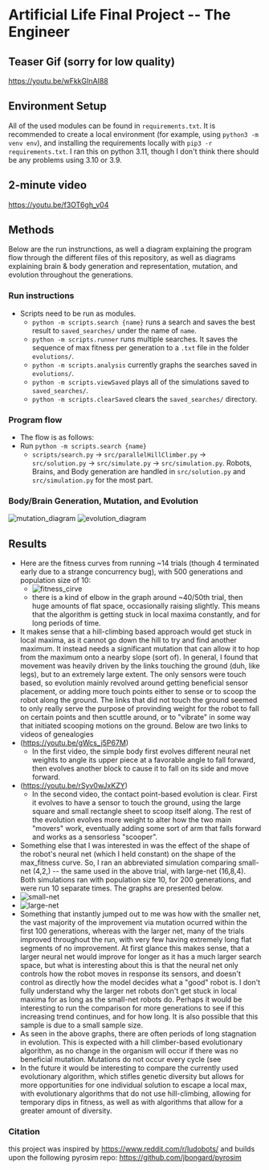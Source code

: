 # Artificial Life Final Project -- The Engineer

## Teaser Gif (sorry for low quality)
https://youtu.be/wFkkGInAI88

## Environment Setup

All of the used modules can be found in `requirements.txt`. It is recommended to create a local environment (for example, using `python3 -m venv env`),
and installing the requirements locally with `pip3 -r requirements.txt`. I ran this on python 3.11, though I don't think there should be any problems using 3.10 or 3.9.

## 2-minute video
https://youtu.be/f3OT6gh_v04

## Methods
Below are the run instrunctions, as well a diagram explaining the program flow through the different files of this repository, as well as diagrams explaining brain & body generation and representation, mutation, and evolution throughout the generations.

### Run instructions
  - Scripts need to be run as modules.
    - `python -m scripts.search {name}` runs a search and saves the best result to `saved_searches/` under the name of `name`.
    - `python -m scripts.runner` runs multiple searches. It saves the sequence of max fitness per generation to a `.txt` file in the folder `evolutions/`.
    - `python -m scripts.analysis` currently graphs the searches saved in `evolutions/`. 
    - `python -m scripts.viewSaved` plays all of the simulations saved to `saved_searches/`.
    - `python -m scripts.clearSaved` clears the `saved_searches/` directory.
    
### Program flow
- The flow is as follows:
- Run `python -m scripts.search {name}`
  - `scripts/search.py` -> `src/parallelHillClimber.py` -> `src/solution.py` -> `src/simulate.py` -> `src/simulation.py`. Robots, Brains, and Body generation are handled in `src/solution.py` and `src/simulation.py` for the most part.
    
### Body/Brain Generation, Mutation, and Evolution
![mutation_diagram](readme_media/mutation_diagram.jpg)
![evolution_diagram](readme_media/evolution_diagram.jpg)

## Results
- Here are the fitness curves from running ~14 trials (though 4 terminated early due to a strange concurrency bug), with 500 generations and population size of 10:
  - ![fitness_cirve](readme_media/500_gen_search.png)
  - there is a kind of elbow in the graph around ~40/50th trial, then huge amounts of flat space, occasionally raising slightly. This means that the algorithm is getting stuck in local maxima constantly, and for long periods of time.
- It makes sense that a hill-climbing based approach would get stuck in local maxima, as it cannot go down the hill to try and find another maximum. It instead needs a significant mutation that can allow it to hop from the maximum onto a nearby slope (sort of). In general, I found that movement was heavily driven by the links touching the ground (duh, like legs), but to an extremely large extent. The only sensors were touch based, so evolution mainly revolved around getting beneficial sensor placement, or adding more touch points either to sense or to scoop the robot along the ground. The links that did not touch the ground seemed to only really serve the purpose of provinding weight for the robot to fall on certain points and then scuttle around, or to "vibrate" in some way that initiated scooping motions on the ground. Below are two links to videos of genealogies
- (https://youtu.be/gWcs_j5P67M)
  - In the first video, the simple body first evolves different neural net weights to angle its upper piece at a favorable angle to fall forward, then evolves another block to cause it to fall on its side and move forward.
- (https://youtu.be/rSyv0wJxKZY)
  -  In the second video, the contact point-based evolution is clear. First it evolves to have a sensor to touch the ground, using the large square and small rectangle sheet to scoop itself along. The rest of the evolution evolves more weight to alter how the two main "movers" work, eventually adding some sort of arm that falls forward and works as a sensorless "scooper".
- Something else that I was interested in was the effect of the shape of the robot's neural net (which I held constant) on the shape of the max_fitness curve. So, I ran an abbreviated simulation comparing small-net (4,2,) -- the same used in the above trial, with large-net (16,8,4). Both simulations ran with population size 10, for 200 generations, and were run 10 separate times. The graphs are presented below.
- ![small-net](readme_media/small-net.png)
- ![large-net](readme_media/large-net.png)
- Something that instantly jumped out to me was how with the smaller net, the vast majority of the improvement via mutation ocurred within the first 100 generations, whereas with the larger net, many of the trials improved throughout the run, with very few having extremely long flat segments of no improvement. At first glance this makes sense, that a larger neural net would improve for longer as it has a much larger search space, but what is interesting about this is that the neural net only controls how the robot moves in response its sensors, and doesn't control as directly how the model decides what a "good" robot is. I don't fully understand why the larger net robots don't get stuck in local maxima for as long as the small-net robots do. Perhaps it would be interesting to run the comparison for more generations to see if this increasing trend continues, and for how long. It is also possible that this sample is due to a small sample size.
- As seen in the above graphs, there are often periods of long stagnation in evolution. This is expected with a hill climber-based evolutionary algorithm, as no change in the organism will occur if there was no beneficial mutation. Mutations do not occur every cycle (see 
- In the future it would be interesting to compare the currently used evolutionary algorithm, which stifles genetic diversity but allows for more opportunities for one individual solution to escape a local max, with evolutionary algorithms that do not use hill-climbing, allowing for temporary dips in fitness, as well as with algorithms that allow for a greater amount of diversity.


### Citation
this project was inspired by https://www.reddit.com/r/ludobots/
and builds upon the following pyrosim repo: https://github.com/jbongard/pyrosim
